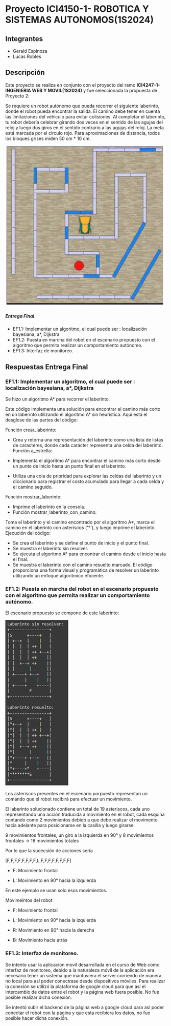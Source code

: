 # Proyecto ICI4150-1- ROBOTICA Y SISTEMAS AUTONOMOS(1S2024)

## Integrantes

- Gerald Espinoza
- Lucas Robles

## Descripción

Este proyecto se realiza en conjunto con el proyecto del ramo **ICI4247-1- INGENIERIA WEB Y MOVIL(1S2024)** y fue seleccionada la propuesta de Proyecto 2: 

Se requiere un robot autónomo que pueda recorrer el siguiente laberinto, donde el robot pueda encontrar la salida. El camino debe tener en cuenta las limitaciones del vehículo para evitar colisiones. Al completar el laberinto, tu robot debería celebrar girando dos veces en el sentido de las agujas del reloj y luego dos giros en el sentido contrario a las agujas del reloj. La meta está marcada por el círculo rojo. Para aproximaciones de distancia, todos los bloques grises miden 50 cm * 10 cm.

![Propuesta 2](Otros//ImagenesReadme/IdeaProyecto.png)

##### Entrega Final


- EF1.1: Implementar un algoritmo, el cual puede ser : localización bayesiana, a*, Dijkstra
- EF1.2: Puesta en marcha del robot en el escenario propuesto con el algoritmo que permita realizar un comportamiento autónomo.
- EF1.3: Interfaz de monitoreo.

## Respuestas Entrega Final

### EF1.1: Implementar un algoritmo, el cual puede ser : localización bayesiana, a*, Dijkstra

Se hizo un algoritmo A* para recorrer el laberinto.

Este código implementa una solución para encontrar el camino más corto en un laberinto utilizando el algoritmo A* sin heurística. Aquí está el desglose de las partes del código:

Función crear_laberinto:

- Crea y retorna una representación del laberinto como una lista de listas de caracteres, donde cada carácter representa una celda del laberinto.
Función a_estrella:

- Implementa el algoritmo A* para encontrar el camino más corto desde un punto de inicio hasta un punto final en el laberinto.
- Utiliza una cola de prioridad para explorar las celdas del laberinto y un diccionario para registrar el costo acumulado para llegar a cada celda y el camino seguido.

Función mostrar_laberinto:

- Imprime el laberinto en la consola.
- Función mostrar_laberinto_con_camino:

Toma el laberinto y el camino encontrado por el algoritmo A*, marca el camino en el laberinto con asteriscos ('*'), y luego imprime el laberinto.
Ejecución del código:

- Se crea el laberinto y se define el punto de inicio y el punto final.
- Se muestra el laberinto sin resolver.
- Se ejecuta el algoritmo A* para encontrar el camino desde el inicio hasta el final.
- Se muestra el laberinto con el camino resuelto marcado.
El código proporciona una forma visual y programática de resolver un laberinto utilizando un enfoque algorítmico eficiente.



### EF1.2: Puesta en marcha del robot en el escenario propuesto con el algoritmo que permita realizar un comportamiento autónomo.

El escenario propuesto se compone de este laberinto: 

![algotimo 2](Otros//imagenesReadme/Screenshot2024-06-26210743.png)

Los asteriscos presentes en el escenario porpuesto representan un comando que el robot recibirá para efectuar un movimiento.

El laberinto solucionado contiene un total de 19 asteriscos, cada uno representando una acción traducida a movmiento en el robot, cada esquina contando como 2 movimientos debido a que debe realizar el movimento hacia adelante para posicionarse en la casilla y luego girarse.

9 movimientos frontales, un giro a la izquierda en 90° y 8 movimientos frontales -> 18 movimientos totales

Por lo que la sucecsión de acciones sería 

[F,F,F,F,F,F,F,F,L,F,F,F,F,F,F,F,F]

- F: Movimiento frontal

- L: Movimiento en 90° hacia la izquierda

En este ejemplo se usan solo esos movimientos.

Movimeintos del robot 

- F: Movimiento frontal

- L: Movimiento en 90° hacia la izquierda

- R: Movimiento en 90° hacia la derecha

- B: Movimiento hacia atrás

###  EF1.3: Interfaz de monitoreo.


Se intento usar la aplicacion movil desarrollada en el curso de Web como interfaz de monitoreo, debido a la naturaleza móvil de la aplicación era necesario tener un sistema que mantuviera el server corriendo de manera no local para así poder conectrase desde dispositivos móviles. Para realizar la conexión se utilizó la plataforma de google cloud para que así el intercambio de datos entre el robot y la página web fuera posible. No fue posible realizar dicha conexión.

Se intentó subir el backend de la página web a google cloud para así poder conectar el robot con la página y que esta recibiera los datos, no fue posible hacer dicha conexión.


